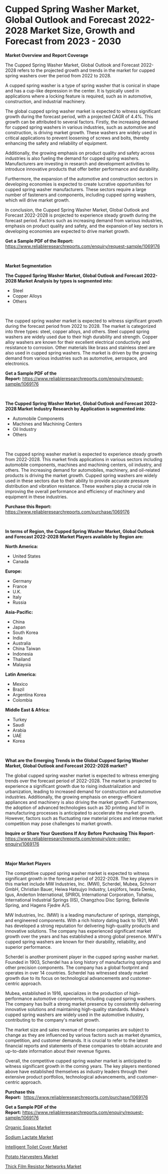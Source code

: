 <p><h1>Cupped Spring Washer Market, Global Outlook and Forecast 2022-2028 Market Size, Growth and Forecast from 2023 - 2030</h1></p><p><strong>Market Overview and Report Coverage</strong></p>
<p><p>The Cupped Spring Washer Market, Global Outlook and Forecast 2022-2028 refers to the projected growth and trends in the market for cupped spring washers over the period from 2022 to 2028.</p><p>A cupped spring washer is a type of spring washer that is conical in shape and has a cup-like depression in the center. It is typically used in applications where a locking feature is required, such as in automotive, construction, and industrial machinery.</p><p>The global cupped spring washer market is expected to witness significant growth during the forecast period, with a projected CAGR of 4.4%. This growth can be attributed to several factors. Firstly, the increasing demand for cupped spring washers in various industries, such as automotive and construction, is driving market growth. These washers are widely used in critical applications to prevent loosening of screws and bolts, thereby enhancing the safety and reliability of equipment.</p><p>Additionally, the growing emphasis on product quality and safety across industries is also fueling the demand for cupped spring washers. Manufacturers are investing in research and development activities to introduce innovative products that offer better performance and durability.</p><p>Furthermore, the expansion of the automotive and construction sectors in developing economies is expected to create lucrative opportunities for cupped spring washer manufacturers. These sectors require a large number of fasteners and components, including cupped spring washers, which will drive market growth.</p><p>In conclusion, the Cupped Spring Washer Market, Global Outlook and Forecast 2022-2028 is projected to experience steady growth during the forecast period. Factors such as increasing demand from various industries, emphasis on product quality and safety, and the expansion of key sectors in developing economies are expected to drive market growth.</p></p>
<p><strong>Get a Sample PDF of the Report:</strong> <a href="https://www.reliableresearchreports.com/enquiry/request-sample/1069176">https://www.reliableresearchreports.com/enquiry/request-sample/1069176</a></p>
<p>&nbsp;</p>
<p><strong>Market Segmentation</strong></p>
<p><strong>The Cupped Spring Washer Market, Global Outlook and Forecast 2022-2028 Market Analysis by types is segmented into:</strong></p>
<p><ul><li>Steel</li><li>Copper Alloys</li><li>Others</li></ul></p>
<p>&nbsp;</p>
<p><p>The cupped spring washer market is expected to witness significant growth during the forecast period from 2022 to 2028. The market is categorized into three types: steel, copper alloys, and others. Steel cupped spring washers are widely used due to their high durability and strength. Copper alloy washers are known for their excellent electrical conductivity and resistance to corrosion. Other materials like brass and stainless steel are also used in cupped spring washers. The market is driven by the growing demand from various industries such as automotive, aerospace, and electronics.</p></p>
<p><strong>Get a Sample PDF of the Report:</strong>&nbsp;<a href="https://www.reliableresearchreports.com/enquiry/request-sample/1069176">https://www.reliableresearchreports.com/enquiry/request-sample/1069176</a></p>
<p>&nbsp;</p>
<p><strong>The Cupped Spring Washer Market, Global Outlook and Forecast 2022-2028 Market Industry Research by Application is segmented into:</strong></p>
<p><ul><li>Automobile Components</li><li>Machines and Machining Centers</li><li>Oil Industry</li><li>Others</li></ul></p>
<p>&nbsp;</p>
<p><p>The cupped spring washer market is expected to experience steady growth from 2022-2028. This market finds applications in various sectors including automobile components, machines and machining centers, oil industry, and others. The increasing demand for automobiles, machinery, and oil-related products is driving the market growth. Cupped spring washers are widely used in these sectors due to their ability to provide accurate pressure distribution and vibration resistance. These washers play a crucial role in improving the overall performance and efficiency of machinery and equipment in these industries.</p></p>
<p><strong>Purchase this Report:</strong>&nbsp; <a href="https://www.reliableresearchreports.com/purchase/1069176">https://www.reliableresearchreports.com/purchase/1069176</a></p>
<p>&nbsp;</p>
<p><strong>In terms of Region, the Cupped Spring Washer Market, Global Outlook and Forecast 2022-2028 Market Players available by Region are:</strong></p>
<p>
    <p> <strong> North America: </strong>
        <ul>
            <li>United States</li>
            <li>Canada</li>
        </ul>
        </p> 
    <p> <strong> Europe: </strong>
        <ul>
            <li>Germany</li>
            <li>France</li>
            <li>U.K.</li>
            <li>Italy</li>
            <li>Russia</li>
        </ul>
        </p> 
    <p> <strong> Asia-Pacific: </strong>
        <ul>
            <li>China</li>
            <li>Japan</li>
            <li>South Korea</li>
            <li>India</li>
            <li>Australia</li>
            <li>China Taiwan</li>
            <li>Indonesia</li>
            <li>Thailand</li>
            <li>Malaysia</li>
        </ul>
        </p> 
    <p> <strong> Latin America: </strong>
        <ul>
            <li>Mexico</li>
            <li>Brazil</li>
            <li>Argentina Korea</li>
            <li>Colombia</li>
        </ul>
        </p> 
    <p> <strong> Middle East & Africa: </strong>
        <ul>
            <li>Turkey</li>
            <li>Saudi</li>
            <li>Arabia</li>
            <li>UAE</li>
            <li>Korea</li>
        </ul>
    </p>
    </p>
<p>&nbsp;</p>
<p><strong>What are the Emerging Trends in the Global Cupped Spring Washer Market, Global Outlook and Forecast 2022-2028 market?</strong></p>
<p><p>The global cupped spring washer market is expected to witness emerging trends over the forecast period of 2022-2028. The market is projected to experience a significant growth due to rising industrialization and urbanization, leading to increased demand for construction and automotive industries. Additionally, the growing emphasis on energy-efficient appliances and machinery is also driving the market growth. Furthermore, the adoption of advanced technologies such as 3D printing and IoT in manufacturing processes is anticipated to accelerate the market growth. However, factors such as fluctuating raw material prices and intense market competition may pose challenges to market growth.</p></p>
<p><strong>Inquire or Share Your Questions If Any Before Purchasing This Report</strong>- <a href="https://www.reliableresearchreports.com/enquiry/pre-order-enquiry/1069176">https://www.reliableresearchreports.com/enquiry/pre-order-enquiry/1069176</a></p>
<p>&nbsp;</p>
<p><strong>Major Market Players</strong></p>
<p><p>The competitive cupped spring washer market is expected to witness significant growth in the forecast period of 2022-2028. The key players in this market include MW Industries, Inc. (MWI), Scherdel, Mubea, Schnorr GmbH, Christian Bauer, Heiwa Hatsujyo Industry, Lesjöfors, Iwata Denko, Igus, Anderton International, SPIROL International Corporation, Tohatsu, International Industrial Springs (IIS), Changzhou Disc Spring, Bellevile Spring, and Hagens Fjedre A/S.</p><p>MW Industries, Inc. (MWI) is a leading manufacturer of springs, stampings, and engineered components. With a rich history dating back to 1921, MWI has developed a strong reputation for delivering high-quality products and innovative solutions. The company has experienced significant market growth over the years and has established a strong global presence. MWI's cupped spring washers are known for their durability, reliability, and superior performance.</p><p>Scherdel is another prominent player in the cupped spring washer market. Founded in 1903, Scherdel has a long history of manufacturing springs and other precision components. The company has a global footprint and operates in over 14 countries. Scherdel has witnessed steady market growth due to its focus on technological advancements and customer-centric approach.</p><p>Mubea, established in 1916, specializes in the production of high-performance automotive components, including cupped spring washers. The company has built a strong market presence by consistently delivering innovative solutions and maintaining high-quality standards. Mubea's cupped spring washers are widely used in the automotive industry, contributing to the company's market growth.</p><p>The market size and sales revenue of these companies are subject to change as they are influenced by various factors such as market dynamics, competition, and customer demands. It is crucial to refer to the latest financial reports and statements of these companies to obtain accurate and up-to-date information about their revenue figures.</p><p>Overall, the competitive cupped spring washer market is anticipated to witness significant growth in the coming years. The key players mentioned above have established themselves as industry leaders through their extensive product portfolios, technological advancements, and customer-centric approach.</p></p>
<p><strong>Purchase this Report:</strong>&nbsp;&nbsp;<a href="https://www.reliableresearchreports.com/purchase/1069176">https://www.reliableresearchreports.com/purchase/1069176</a></p>
<p></p>
<p><strong>Get a Sample PDF of the Report:</strong>&nbsp;<a href="https://www.reliableresearchreports.com/enquiry/request-sample/1069176">https://www.reliableresearchreports.com/enquiry/request-sample/1069176</a></p>
<p><p><a href="https://www.linkedin.com/pulse/organic-soaps-market-research-report-unlocks-analysis-financial-fzg3e/">Organic Soaps Market</a></p><p><a href="https://medium.com/@suryayadavrp23/sodium-lactate-market-size-growth-forecast-2023-2030-9b90cc44e145">Sodium Lactate Market</a></p><p><a href="https://www.linkedin.com/pulse/intelligent-toilet-cover-market-research-report-provides-thorough-gyj9e/">Intelligent Toilet Cover Market</a></p><p><a href="https://medium.com/@edwinsporer/potato-harvesters-market-size-growth-forecast-2023-2030-0a26e5d2f3fe">Potato Harvesters Market</a></p><p><a href="https://www.reportprime.com/thick-film-resistor-networks-r3547">Thick Film Resistor Networks Market</a></p></p>
